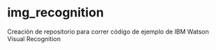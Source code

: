 # img_recognition
Creación de repositorio para correr código de ejemplo de IBM Watson Visual Recognition
